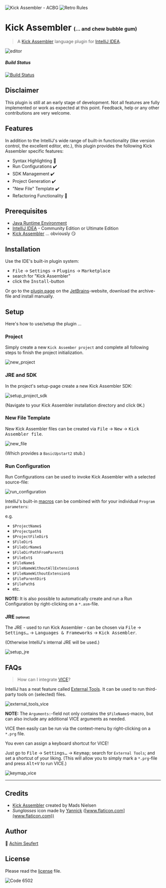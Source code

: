 ![Kick Assembler - ACBG](/src/main/resources/icons/icon_64x64.png?raw=true) ![Retro Rules](/src/main/resources/retro_rules_564x64.png?raw=true)

# Kick Assembler <small><small><small>(... and chew bubble gum)</small></small></small>
> A [Kick Assembler](http://theweb.dk/KickAssembler) language plugin for [IntelliJ IDEA](https://www.jetbrains.com/idea/).

![editor](/screenshots/editor.png?raw=true)

##### Build Status
[![Build Status](https://travis-ci.org/4ch1m/kick-assembler-acbg.svg?branch=master)](https://travis-ci.org/4ch1m/ChangelistOrganizer)

## Disclaimer

This plugin is still at an early stage of development.
Not all features are fully implemented or work as expected at this point.
Feedback, help or any other contributions are very welcome. 

## Features

In addition to the IntelliJ's wide range of built-in functionality (like version control, the excellent editor, etc.), this plugin provides the following Kick Assembler specific features:

* Syntax Highlighting :wrench:
* Run Configurations :heavy_check_mark:
* SDK Management :heavy_check_mark:
* Project Generation :heavy_check_mark:
* "New File" Template :heavy_check_mark:
* Refactoring Functionality :construction:

## Prerequisites
* [Java Runtime Environment](https://www.java.com/en/download/)
* [IntelliJ IDEA](https://www.jetbrains.com/idea/download) - Community Edition or Ultimate Edition
* [Kick Assembler](http://theweb.dk/KickAssembler) &hellip; obviously :smirk:

## Installation
Use the IDE's built-in plugin system:

* <kbd>File</kbd> &rarr; <kbd>Settings</kbd> &rarr; <kbd>Plugins</kbd> &rarr; <kbd>Marketplace</kbd>
* search for "Kick Assembler"
* click the <kbd>Install</kbd>-button

Or go to the [plugin page](https://plugins.jetbrains.com/plugin/11988) on the [JetBrains](https://www.jetbrains.com)-website, download the archive-file and install manually.

## Setup

Here's how to use/setup the plugin &hellip;

### Project

Simply create a new `Kick Assember project` and complete all following steps to finish the project initialization.

![new_project](/screenshots/new_project.png?raw=true)

### JRE and SDK

In the project's setup-page create a new Kick Assembler SDK:

![setup_project_sdk](/screenshots/setup_project_sdk.png?raw=true)

(Navigate to your Kick Assembler installation directory and click <kbd>OK</kbd>.)

### New File Template

New Kick Assembler files can be created via <kbd>File</kbd> &rarr; <kbd>New</kbd> &rarr; <kbd>Kick Assembler file</kbd>.

![new_file](/screenshots/new_file.png?raw=true)

(Which provides a `BasicUpstart2` stub.)

### Run Configuration

Run Configurations can be used to invoke Kick Assembler with a selected source-file:

![run_configuration](/screenshots/run_configuration.png?raw=true)

IntelliJ's built-in [macros](https://github.com/JetBrains/intellij-community/tree/master/platform/lang-impl/src/com/intellij/ide/macro) can be combined with for your individual `Program parameters`: 

e.g.

* `$ProjectName$`
* `$Projectpath$`
* `$ProjectFileDir$`
* `$FileDir$`
* `$FileDirName$`
* `$FileDirPathFromParent$`
* `$FileExt$`
* `$FileName$`
* `$FileNameWithoutAllExtensions$`
* `$FileNameWithoutExtension$`
* `$FileParentDir$`
* `$FilePath$`
* etc.

<strong>NOTE:</strong> It is also possible to automatically create and run a Run Configuration by right-clicking on a `*.asm`-file.

### JRE <small><small><small>[optional]</small></small></small>

The JRE - used to run Kick Assembler - can be chosen via <kbd>File</kbd> &rarr; <kbd>Settings&hellip;</kbd> &rarr; <kbd>Languages &amp; Frameworks</kbd> &rarr; <kbd>Kick Assembler</kbd>.

(Otherwise IntelliJ's internal JRE will be used.)

![setup_jre](/screenshots/setup_jre.png?raw=true)

## FAQs

> How can I integrate [VICE](http://vice-emu.sourceforge.net/)?

IntelliJ has a neat feature called  [External Tools](https://www.jetbrains.com/help/idea/settings-tools-external-tools.html). It can be used to run third-party tools on (selected) files.

![external_tools_vice](/screenshots/external_tools_vice.png?raw=true)

<strong>NOTE:</strong> The `Arguments:`-field not only contains the `$FileName$`-macro, but can also include any additional VICE arguments as needed.

VICE then easily can be run via the context-menu by right-clicking on a `*.prg` file.

You even can assign a keyboard shortcut for VICE!

Just go to <kbd>File</kbd> &rarr; <kbd>Settings&hellip;</kbd> &rarr; <kbd>Keymap</kbd>; search for `External Tools`; and set a shortcut of your liking. (This will allow you to simply mark a `*.prg`-file and press <kbd>Alt+V</kbd> to run VICE.)

![keymap_vice](/screenshots/keymap_vice.png?raw=true)

---

## Credits

* [Kick Assembler](http://theweb.dk/KickAssembler) created by Mads Nielsen
* _Sunglasses_ icon made by [Yannick](https://www.flaticon.com/authors/yannick) ([www.flaticon.com](www.flaticon.com)) 

## Author

:email: [Achim Seufert](mailto:kickassembler-acbg@achimonline.de)

## License

Please read the [license](license) file.

![Code 6502](/src/main/resources/code_6502_587x60.png?raw=true)
